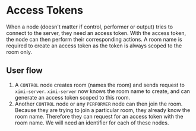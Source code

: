 # Access Tokens

When a node (doesn't matter if control, performer or output) tries to connect to the server, they need an access token. With the access token, the node can then perform their corresponding actions. A room name is required to create an access token as the token is always scoped to the room only.

## User flow

1. A `CONTROL` node creates room (names the room) and sends request to `ximi-server`. `ximi-server` now knows the room name to create, and can generate an access token scoped to this room.
2. Another `CONTROL` node or any `PERFORMER` node can then join the room. Because they are trying to join a particular room, they already know the room name. Therefore they can request for an access token with the room name. We will need an identifier for each of these nodes.
